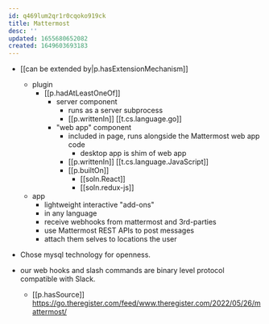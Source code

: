 ```yaml
---
id: q469lum2qr1r0cqoko919ck
title: Mattermost
desc: ''
updated: 1655680652082
created: 1649603693183
---
```


- [[can be extended by|p.hasExtensionMechanism]]
  - plugin
    - [[p.hadAtLeastOneOf]] 
      - server component 
        - runs as a server subprocess
        - [[p.writtenIn]] [[t.cs.language.go]]
      - "web app" component
        - included in page, runs alongside the Mattermost web app code
          - desktop app is shim of web app
        - [[p.writtenIn]] [[t.cs.language.JavaScript]]
        - [[p.builtOn]] 
          - [[soln.React]]
          - [[soln.redux-js]]
  - app
    - lightweight interactive "add-ons" 
    - in any language
    - receive webhooks from mattermost and 3rd-parties
    - use Mattermost REST APIs to post messages
    - attach them selves to locations the user

- Chose mysql technology for openness.
- our web hooks and slash commands are binary level protocol compatible with Slack.
  - [[p.hasSource]] https://go.theregister.com/feed/www.theregister.com/2022/05/26/mattermost/